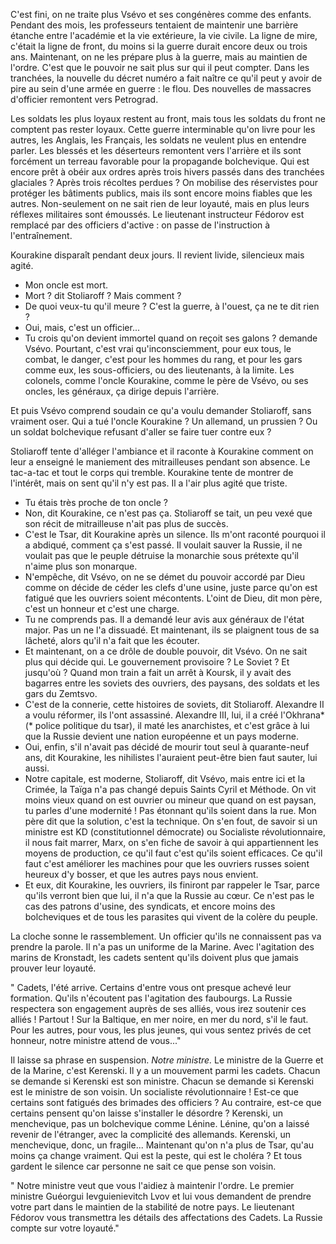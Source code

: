 C'est fini, on ne traite plus Vsévo et ses congénères comme des enfants. Pendant des mois, les professeurs tentaient de maintenir une barrière étanche entre l'académie et la vie extérieure, la vie civile. La ligne de mire, c'était la ligne de front, du moins si la guerre durait encore deux ou trois ans. 
Maintenant, on ne les prépare plus à la guerre, mais au maintien de l'ordre. C'est que le pouvoir ne sait plus sur qui il peut compter. Dans les tranchées, la nouvelle du décret numéro a fait naître ce qu'il peut y avoir de pire au sein d'une armée en guerre : le flou. Des nouvelles de massacres d'officier remontent vers Petrograd.

Les soldats les plus loyaux restent au front, mais tous les soldats du front ne comptent pas rester loyaux. Cette guerre interminable qu'on livre pour les autres, les Anglais, les Français, les soldats ne veulent plus en entendre parler. Les blessés et les déserteurs remontent vers l'arrière et ils sont forcément un terreau favorable pour la propagande bolchevique. Qui est encore prêt à obéir aux ordres après trois hivers passés dans des tranchées glaciales ? Après trois récoltes perdues ? On mobilise des réservistes pour protéger les bâtiments publics, mais ils sont encore moins fiables que les autres. Non-seulement on ne sait rien de leur loyauté, mais en plus leurs réflexes militaires sont émoussés. 
Le lieutenant instructeur Fédorov est remplacé par des officiers d'active : on passe de l'instruction à l'entraînement. 

Kourakine disparaît pendant deux jours. Il revient livide, silencieux mais agité.  
- Mon oncle est mort. 
- Mort ? dit Stoliaroff ? Mais comment ? 
- De quoi veux-tu qu'il meure ? C'est la guerre, à l'ouest, ça ne te dit rien ?
- Oui, mais, c'est un officier...
- Tu crois qu'on devient immortel quand on reçoit ses galons ? demande Vsévo. 
Pourtant, c'est vrai qu'inconsciemment, pour eux tous, le combat, le danger, c'est pour les hommes du rang, et pour les gars comme eux, les sous-officiers, ou des lieutenants, à la limite. Les colonels, comme l'oncle Kourakine, comme le père de Vsévo, ou ses oncles, les généraux, ça dirige depuis l'arrière. 

Et puis Vsévo comprend soudain ce qu'a voulu demander Stoliaroff, sans vraiment oser. Qui a tué l'oncle Kourakine ? Un allemand, un prussien ? Ou un soldat bolchevique refusant d'aller se faire tuer contre eux ? 

Stoliaroff tente d'alléger l'ambiance et il raconte à Kourakine comment on leur a enseigné le maniement des mitrailleuses pendant son absence. Le tac-a-tac et tout le corps qui tremble. Kourakine tente de montrer de l'intérêt, mais on sent qu'il n'y est pas. Il a l'air plus agité que triste. 
- Tu étais très proche de ton oncle ? 
- Non, dit Kourakine, ce n'est pas ça. 
Stoliaroff se tait, un peu vexé que son récit de mitrailleuse n'ait pas plus de succès. 
- C'est le Tsar, dit Kourakine après un silence. Ils m'ont raconté pourquoi il a abdiqué, comment ça s'est passé. Il voulait sauver la Russie, il ne voulait pas que le peuple détruise la monarchie sous prétexte qu'il n'aime plus son monarque. 
- N'empêche, dit Vsévo, on ne se démet du pouvoir accordé par Dieu comme on décide de céder les clefs d'une usine, juste parce qu'on est fatigué que les ouvriers soient mécontents. L'oint de Dieu, dit mon père, c'est un honneur et c'est une charge. 
- Tu ne comprends pas. Il a demandé leur avis aux généraux de l'état major. Pas un ne l'a dissuadé. Et maintenant, ils se plaignent tous de sa lâcheté, alors qu'il n'a fait que les écouter. 
- Et maintenant, on a ce drôle de double pouvoir, dit Vsévo. On ne sait plus qui décide qui. Le gouvernement provisoire ? Le Soviet ? Et jusqu'où ? Quand mon train a fait un arrêt à Koursk, il y avait des bagarres entre les soviets des ouvriers, des paysans, des soldats et les gars du Zemtsvo. 
- C'est de la connerie, cette histoires de soviets, dit Stoliaroff. Alexandre II a voulu réformer, ils l'ont assassiné. Alexandre III, lui, il a créé l'Okhrana* (* police politique du tsar), il  maté les anarchistes, et c'est grâce à lui que la Russie devient une nation européenne et un pays moderne. 
- Oui, enfin, s'il n'avait pas décidé de mourir tout seul à quarante-neuf ans, dit Kourakine, les nihilistes l'auraient peut-être bien faut sauter, lui aussi. 
- Notre capitale, est moderne, Stoliaroff, dit Vsévo, mais entre ici et la Crimée, la Taïga n'a pas changé depuis Saints Cyril et Méthode. On vit moins vieux quand on est ouvrier ou mineur que quand on est paysan, tu parles d'une modernité ! Pas étonnant qu'ils soient dans la rue.  Mon père dit que la solution, c'est la technique. On s'en fout, de savoir si un ministre est KD (constitutionnel démocrate) ou Socialiste révolutionnaire, il nous fait marrer, Marx, on s'en fiche de savoir à qui appartiennent les moyens de production, ce qu'il faut c'est qu'ils soient efficaces. Ce qu'il faut c'est améliorer les machines pour que les ouvriers russes soient heureux d'y bosser, et que les autres pays nous envient. 
- Et eux, dit Kourakine, les ouvriers, ils finiront par rappeler le Tsar, parce qu'ils verront bien que lui, il n'a que la Russie au cœur. Ce n'est pas le cas des patrons d'usine, des syndicats, et encore moins des bolcheviques et de tous les parasites qui vivent de la colère du peuple. 

La cloche sonne le rassemblement. Un officier qu'ils ne connaissent pas va prendre la parole. Il n'a pas un uniforme de la Marine. Avec l'agitation des marins de Kronstadt, les cadets sentent qu'ils doivent plus que jamais prouver leur loyauté. 

" Cadets, l'été arrive. Certains d'entre vous ont presque achevé leur formation. Qu'ils n'écoutent pas l'agitation des faubourgs. La Russie respectera son engagement auprès de ses alliés, vous irez soutenir ces alliés ! Partout ! Sur la Baltique, en mer noire, en mer du nord, s'il le faut.
Pour les autres, pour vous, les plus jeunes, qui vous sentez privés de cet honneur, notre ministre attend de vous..."

Il laisse sa phrase en suspension. _Notre ministre._ Le ministre de la Guerre et de la Marine, c'est Kerenski. Il y a un mouvement parmi les cadets. Chacun se demande si Kerenski est son ministre. Chacun se demande si Kerenski est le ministre de son voisin. Un socialiste révolutionnaire ! Est-ce que certains sont fatigués des brimades des officiers ? Au contraire, est-ce que certains pensent qu'on laisse s'installer le désordre ? Kerenski, un menchevique, pas un bolchevique comme Lénine. Lénine, qu'on a laissé revenir de l'étranger, avec la complicité des allemands. Kerenski, un menchevique, donc, un fragile... Maintenant qu'on n'a plus de Tsar, qu'au moins ça change vraiment. Qui est la peste, qui est le choléra ? Et tous gardent le silence car personne ne sait ce que pense son voisin. 

" Notre ministre veut que vous l'aidiez à maintenir l'ordre. Le premier ministre Guéorgui Ievguienievitch Lvov et lui vous demandent de prendre votre part dans le maintien de la stabilité de notre pays. Le lieutenant Fédorov vous transmettra les détails des affectations des Cadets. La Russie compte sur votre loyauté."

